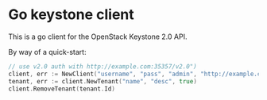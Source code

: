 Go keystone client
==================

This is a go client for the OpenStack Keystone 2.0 API.

By way of a quick-start:

```go
// use v2.0 auth with http://example.com:35357/v2.0")
client, err := NewClient("username", "pass", "admin", "http://example.com:35357/v2.0")
tenant, err := client.NewTenant("name", "desc", true)
client.RemoveTenant(tenant.Id)
```

